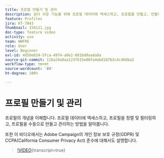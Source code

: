 ```yaml
---
title: 프로필 만들기 및 관리
description: 보다 쉬운 기능을 위해 프로필 데이터에 액세스하고, 프로필을 만들고, 만들어진 항목을 통해 정렬 및 필터링하는 방법을 알아봅니다. 또한 GDPR(일반 데이터 보호 규정) 및 CCPA(캘리포니아 소비자 개인 정보 보호법)를 준수하는 방법을 학습하게 됩니다.
feature: Profiles
jira: KT-7843
thumbnail: 334111.jpg
doc-type: feature video
activity: use
team: WWFRE
role: User
level: Beginner
exl-id: 4d50e834-5fca-4974-a0e2-081bd0aada8a
source-git-commit: 116a24a8aa123f615e08fa4ebd187b3c4c460ba2
workflow-type: tm+mt
source-wordcount: '89'
ht-degree: 100%

---
```


# 프로필 만들기 및 관리

프로필의 개념을 이해합니다. 프로필 데이터에 액세스하고, 프로필을 정렬 및 필터링하고, 프로필을 수동으로 만들고 관리하는 방법을 알아봅니다.

또한 이 비디오에서는 Adobe Campaign의 개인 정보 보호 규정(GDPR) 및 CCPA(California Consumer Privacy Act) 준수에 대해서도 설명합니다.

>[!VIDEO](https://video.tv.adobe.com/v/334111?quality=12&learn=on){transcript=true}

